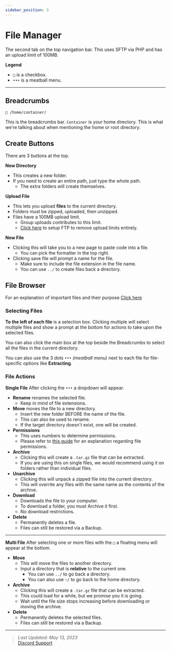 ```yaml
---
sidebar_position: 3
---
```


# File Manager
The second tab on the top navigation bar. This uses SFTP via PHP and has an upload limit of 100MB.

**Legend**
- `□` is a checkbox.
- `•••` is a meatball menu.

---

## Breadcrumbs
```
□ /home/container/
```
This is the breadcrumbs bar. `Container` is your home directory. This is what we're  talking about when mentioning the home or root directory.


## Create Buttons

There are 3 buttons at the top.

**New Directory**
- This creates a new folder.
- If you need to create an entire path, just type the whole path.
    - The extra folders will create themselves.

**Upload File**
- This lets you upload **files** to the current directory.
- Folders must be zipped, uploaded, then unzipped.
- Files have a 100MB upload limit.
    - Group uploads contributes to this limit.
    - [Click here](#) to setup FTP to remove upload limits entirely.

**New File**
- Clicking this will take you to a new page to paste code into a file.
    - You can pick the formatter in the top right.
- Clicking save file will prompt a name for the file.
    - Make sure to include the file extension in the file name.
    - You can use `../` to create files back a directory.


## File Browser

For an explanation of important files and their purpose [Click here](#)

### Selecting Files

**To the left of each file** is a selection box. Clicking multiple will select multiple files and show a prompt at the bottom for actions to take upon the selected files.

You can also click the main box at the top beside the Breadcrumbs to select all the files in the current directory.

You can also use the 3 dots `•••` *(meatball menu)* next to each file for file-specific options like **Extracting**.


### File Actions

**Single File**
After clicking the `•••` a dropdown will appear.

- **Rename** renames the selected file. 
    - Keep in mind of file extensions.
- **Move** moves the file to a new directory.
    - Insert the new folder BEFORE the name of the file.
    - This can also be used to rename.
    - If the target directory doesn't exist, one will be created.
- **Permissions**
    - This uses numbers to determine permissions.
    - Please refer to [this guide](https://www.pair.com/support/kb/file-permissions/) for an explanation regarding file permissions.
- **Archive**
    - Clicking this will create a `.tar.gz` file that can be extracted.
    - If you are using this on single files, we would recommend using it on folders rather than individual files.
- **Unarchive**
    - Clicking this will unpack a zipped file into the current directory.
    - This will overrite any files with the same name as the contents of the archive.
- **Download**
    - Downloads the file to your computer.
    - To download a folder, you must Archive it first.
    - No download restrictions.
- **Delete**
    - Permanently deletes a file.
    - Files can still be restored via a Backup.

---

**Multi File**
After selecting one or more files with the `□` a floating menu will appear at the bottom.

- **Move**
    - This will move the files to another directory.
    - Input a directory that is **relative** to the current one.
        - You can use `../` to go back a directory.
        - You can also use `~/` to go back to the home directory.
- **Archive**
    - Clicking this will create a `.tar.gz` file that can be extracted.
    - This could load for a while, but we promise you it is going.
    - Wait until the file size stops increasing before downloading or moving the archive.
- **Delete**
    - Permanently deletes the selected files.
    - Files can still be restored via a Backup.

---

> *Last Updated: May 13, 2023*   
[<icon icon="fa-brands fa-discord" size="lg" /> Discord Support](https://discord.gg/ZTGMcfsskN)